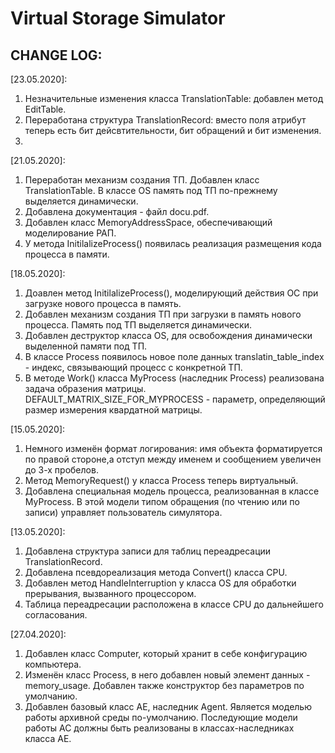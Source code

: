 # Virtual Storage Simulator
## CHANGE LOG:
[23.05.2020]:
1. Незначительные изменения класса TranslationTable: добавлен метод EditTable.
2. Переработана структура TranslationRecord: вместо поля атрибут теперь есть бит дейсвтительности, бит обращений и бит изменения.
3. 

[21.05.2020]:
1. Переработан механизм создания ТП. Добавлен класс TranslationTable. В классе OS память под ТП по-прежнему выделяется динамически.
2. Добавлена документация - файл docu.pdf.
3. Добавлен класс MemoryAddressSpace, обеспечивающий моделирование РАП.
4. У метода InitilalizeProcess() появилась реализация размещения кода процесса в памяти.

[18.05.2020]:
1. Доавлен метод InitilalizeProcess(), моделирующий действия ОС при загрузке нового процесса в память.
2. Добавлен механизм создания ТП при загрузки в память нового процесса. Память под ТП выделяется динамически.
3. Добавлен деструктор класса OS, для освобождения динамически выделенной памяти под ТП.
4. В классе Process появилось новое поле данных translatin_table_index - индекс, связывающий процесс с конкретной ТП.
5. В методе Work() класса MyProcess (наследник Process) реализована задача образения матрицы. DEFAULT_MATRIX_SIZE_FOR_MYPROCESS - параметр, определяющий размер измерения квардатной матрицы.

[15.05.2020]:
1. Немного изменён формат логирования: имя объекта форматируется по правой стороне,а отступ между именем и сообщением увеличен до 3-х пробелов.
2. Метод MemoryRequest() у класса Process теперь виртуальный.
3. Добавлена специальная модель процесса, реализованная в классе MyProcess. В этой модели типом обращения (по чтению или по записи) управляет пользователь симулятора.

[13.05.2020]:
1. Добавлена структура записи для таблиц переадресации TranslationRecord.
2. Добавлена псевдореализация метода Convert() класса CPU.
3. Добавлен метод HandleInterruption у класса OS для обработки прерывания, вызванного процессором.
4. Таблица переадресации расположена в классе CPU до дальнейшего согласования.

[27.04.2020]:
1. Добавлен класс Computer, который хранит в себе конфигурацию компьютера.
2. Изменён класс Process, в него добавлен новый элемент данных - memory_usage. Добавлен   также конструктор без параметров по умолчанию.
3. Добавлен базовый класс AE, наследник Agent. Является моделью работы архивной среды по-умолчанию. Последующие модели работы АС должны быть реализованы в классах-наследниках класса AE.